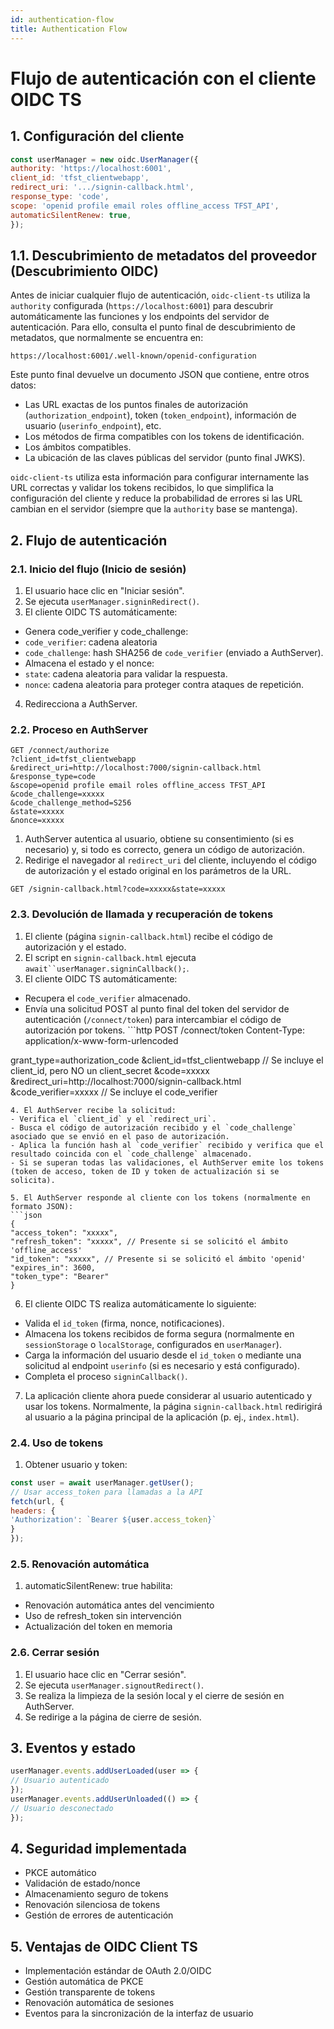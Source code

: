 ```yaml
---
id: authentication-flow
title: Authentication Flow
---
```


# Flujo de autenticación con el cliente OIDC TS

## 1. Configuración del cliente
```javascript
const userManager = new oidc.UserManager({
authority: 'https://localhost:6001',
client_id: 'tfst_clientwebapp',
redirect_uri: '.../signin-callback.html',
response_type: 'code',
scope: 'openid profile email roles offline_access TFST_API',
automaticSilentRenew: true,
});
```

## 1.1. Descubrimiento de metadatos del proveedor (Descubrimiento OIDC)
Antes de iniciar cualquier flujo de autenticación, `oidc-client-ts` utiliza la `authority` configurada (`https://localhost:6001`) para descubrir automáticamente las funciones y los endpoints del servidor de autenticación. Para ello, consulta el punto final de descubrimiento de metadatos, que normalmente se encuentra en:

`https://localhost:6001/.well-known/openid-configuration`

Este punto final devuelve un documento JSON que contiene, entre otros datos:

- Las URL exactas de los puntos finales de autorización (`authorization_endpoint`), token (`token_endpoint`), información de usuario (`userinfo_endpoint`), etc.
- Los métodos de firma compatibles con los tokens de identificación.
- Los ámbitos compatibles.
- La ubicación de las claves públicas del servidor (punto final JWKS).

`oidc-client-ts` utiliza esta información para configurar internamente las URL correctas y validar los tokens recibidos, lo que simplifica la configuración del cliente y reduce la probabilidad de errores si las URL cambian en el servidor (siempre que la `authority` base se mantenga).

## 2. Flujo de autenticación

### 2.1. Inicio del flujo (Inicio de sesión)
1. El usuario hace clic en "Iniciar sesión".
2. Se ejecuta `userManager.signinRedirect()`.
3. El cliente OIDC TS automáticamente:
- Genera code_verifier y code_challenge:
- `code_verifier`: cadena aleatoria
- `code_challenge`: hash SHA256 de `code_verifier` (enviado a AuthServer).
- Almacena el estado y el nonce:
- `state`: cadena aleatoria para validar la respuesta.
- `nonce`: cadena aleatoria para proteger contra ataques de repetición.
4. Redirecciona a AuthServer.

### 2.2. Proceso en AuthServer
```http
GET /connect/authorize
?client_id=tfst_clientwebapp
&redirect_uri=http://localhost:7000/signin-callback.html
&response_type=code
&scope=openid profile email roles offline_access TFST_API
&code_challenge=xxxxx
&code_challenge_method=S256
&state=xxxxx
&nonce=xxxxx
```
1. AuthServer autentica al usuario, obtiene su consentimiento (si es necesario) y, si todo es correcto, genera un código de autorización.
2. Redirige el navegador al `redirect_uri` del cliente, incluyendo el código de autorización y el estado original en los parámetros de la URL.
```http
GET /signin-callback.html?code=xxxxx&state=xxxxx
```

### 2.3. Devolución de llamada y recuperación de tokens
1. El cliente (página `signin-callback.html`) recibe el código de autorización y el estado.
2. El script en `signin-callback.html` ejecuta `await``userManager.signinCallback();`.
3. El cliente OIDC TS automáticamente:
- Recupera el `code_verifier` almacenado.
- Envía una solicitud POST al punto final del token del servidor de autenticación (`/connect/token`) para intercambiar el código de autorización por tokens. ```http
POST /connect/token
Content-Type: application/x-www-form-urlencoded

grant_type=authorization_code
&client_id=tfst_clientwebapp // Se incluye el client_id, pero NO un client_secret
&code=xxxxx
&redirect_uri=http://localhost:7000/signin-callback.html
&code_verifier=xxxxx // Se incluye el code_verifier
```
4. El AuthServer recibe la solicitud:
- Verifica el `client_id` y el `redirect_uri`.
- Busca el código de autorización recibido y el `code_challenge` asociado que se envió en el paso de autorización.
- Aplica la función hash al `code_verifier` recibido y verifica que el resultado coincida con el `code_challenge` almacenado.
- Si se superan todas las validaciones, el AuthServer emite los tokens (token de acceso, token de ID y token de actualización si se solicita).

5. El AuthServer responde al cliente con los tokens (normalmente en formato JSON):
```json
{
"access_token": "xxxxx",
"refresh_token": "xxxxx", // Presente si se solicitó el ámbito 'offline_access'
"id_token": "xxxxx", // Presente si se solicitó el ámbito 'openid'
"expires_in": 3600,
"token_type": "Bearer"
}
```
6. El cliente OIDC TS realiza automáticamente lo siguiente:
- Valida el `id_token` (firma, nonce, notificaciones).
- Almacena los tokens recibidos de forma segura (normalmente en `sessionStorage` o `localStorage`, configurados en `userManager`).
- Carga la información del usuario desde el `id_token` o mediante una solicitud al endpoint `userinfo` (si es necesario y está configurado).
- Completa el proceso `signinCallback()`.

7. La aplicación cliente ahora puede considerar al usuario autenticado y usar los tokens. Normalmente, la página `signin-callback.html` redirigirá al usuario a la página principal de la aplicación (p. ej., `index.html`).

### 2.4. Uso de tokens
1. Obtener usuario y token:
```javascript
const user = await userManager.getUser();
// Usar access_token para llamadas a la API
fetch(url, {
headers: {
'Authorization': `Bearer ${user.access_token}`
}
});
```

### 2.5. Renovación automática
1. automaticSilentRenew: true habilita:
- Renovación automática antes del vencimiento
- Uso de refresh_token sin intervención
- Actualización del token en memoria

### 2.6. Cerrar sesión
1. El usuario hace clic en "Cerrar sesión".
2. Se ejecuta `userManager.signoutRedirect()`.
3. Se realiza la limpieza de la sesión local y el cierre de sesión en AuthServer.
4. Se redirige a la página de cierre de sesión.

## 3. Eventos y estado
```javascript
userManager.events.addUserLoaded(user => {
// Usuario autenticado
});
userManager.events.addUserUnloaded(() => {
// Usuario desconectado
});
```

## 4. Seguridad implementada
- PKCE automático
- Validación de estado/nonce
- Almacenamiento seguro de tokens
- Renovación silenciosa de tokens
- Gestión de errores de autenticación

## 5. Ventajas de OIDC Client TS
- Implementación estándar de OAuth 2.0/OIDC
- Gestión automática de PKCE
- Gestión transparente de tokens
- Renovación automática de sesiones
- Eventos para la sincronización de la interfaz de usuario